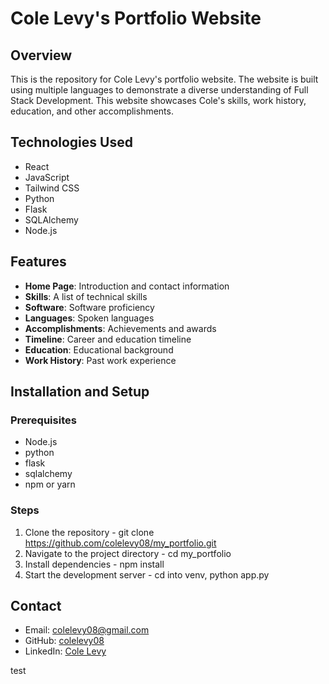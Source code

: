# Cole Levy's Portfolio Website

## Overview
This is the repository for Cole Levy's portfolio website. The website is built using multiple languages to demonstrate a diverse understanding of Full Stack Development. This website showcases Cole's skills, work history, education, and other accomplishments.

## Technologies Used
- React
- JavaScript
- Tailwind CSS
- Python
- Flask
- SQLAlchemy
- Node.js

## Features
- **Home Page**: Introduction and contact information
- **Skills**: A list of technical skills
- **Software**: Software proficiency
- **Languages**: Spoken languages
- **Accomplishments**: Achievements and awards
- **Timeline**: Career and education timeline
- **Education**: Educational background
- **Work History**: Past work experience

## Installation and Setup

### Prerequisites
- Node.js
- python
- flask
- sqlalchemy
- npm or yarn

### Steps
1. Clone the repository - git clone https://github.com/colelevy08/my_portfolio.git
2. Navigate to the project directory - cd my_portfolio
3. Install dependencies - npm install 
4. Start the development server - cd into venv, python app.py

## Contact
- Email: [colelevy08@gmail.com](mailto:colelevy08@gmail.com)
- GitHub: [colelevy08](https://github.com/colelevy08)
- LinkedIn: [Cole Levy](https://www.linkedin.com/in/colelevy)

test

